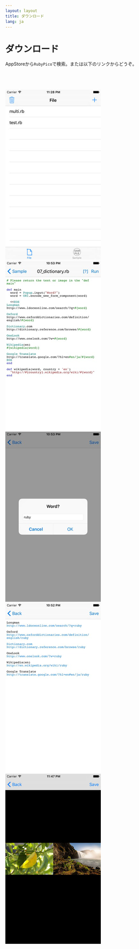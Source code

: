 ```yaml
---
layout: layout
title: ダウンロード
lang: ja
---
```

# ダウンロード

AppStoreから`RubyPico`で検索。または以下のリンクからどうぞ。

<a href="https://geo.itunes.apple.com/us/app/rubypico/id1042498865?mt=8" style="display:inline-block;overflow:hidden;background:url(http://linkmaker.itunes.apple.com/images/badges/en-us/badge_appstore-lrg.svg) no-repeat;width:165px;height:40px;"></a>

![rubypico-01](/images/rubypico-ss-01.jpg)
![rubypico-02](/images/rubypico-ss-02.jpg)
![rubypico-03](/images/rubypico-ss-03.jpg)
![rubypico-04](/images/rubypico-ss-04.jpg)
![rubypico-05](/images/rubypico-ss-05.jpg)

